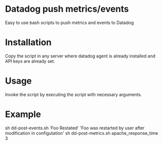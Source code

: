 # Datadog push metrics/events
Easy to use bash scripts to push metrics and events to Datadog

# Installation
Copy the script in any server where datadog agent is already installed and API keys are already set.

# Usage
Invoke the script by executing the script with necessary arguments.

# Example
sh dd-post-events.sh 'Foo Restated' 'Foo was restarted by user after modification in configutation'
sh dd-post-metrics.sh apache_response_time 3
